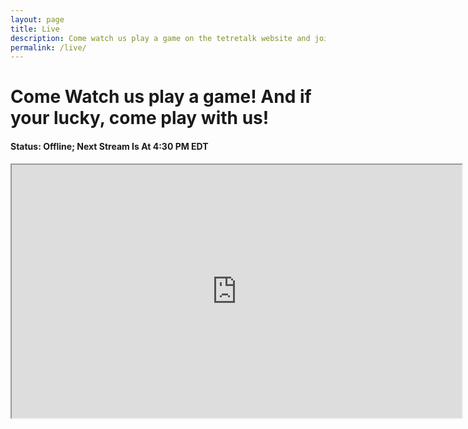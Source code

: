 ```yaml
---
layout: page
title: Live
description: Come watch us play a game on the tetretalk website and join us in the game to be in the stream!
permalink: /live/
---
```



# Come Watch us play a game! And if your lucky, come play with us!


#### Status: Offline; Next Stream Is At 4:30 PM EDT


<iframe id="ytplayer" type="text/html" width="720" height="405"
src="https://www.youtube.com/embed/K44as9VcNrg?modestbranding=1&autohide=1&showinfo=0&controls=0&rel=0&enablejsapi=1&autoplay=1&fs=1">

